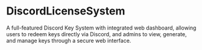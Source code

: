# DiscordLicenseSystem
A full-featured Discord Key System with integrated web dashboard, allowing users to redeem keys directly via Discord, and admins to view, generate, and manage keys through a secure web interface.
